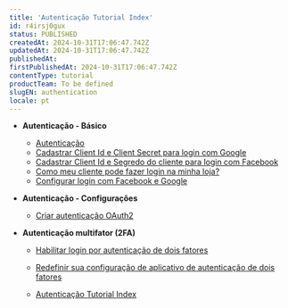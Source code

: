 ```yaml
---
title: 'Autenticação Tutorial Index'
id: r4irsj0gux
status: PUBLISHED
createdAt: 2024-10-31T17:06:47.742Z
updatedAt: 2024-10-31T17:06:47.742Z
publishedAt: 
firstPublishedAt: 2024-10-31T17:06:47.742Z
contentType: tutorial
productTeam: To be defined
slugEN: authentication
locale: pt
---
```


- **Autenticação - Básico**

  - [Autenticação](pt/docs/tutorial/autenticacao)
  - [Cadastrar Client Id e Client Secret para login com Google](pt/docs/tutorial/cadastrar-client-id-e-client-secret-para-login-com-google)
  - [Cadastrar Client Id e Segredo do cliente para login com Facebook](pt/docs/tutorial/cadastrar-client-id-e-segredo-do-cliente-para-login-com-facebook)
  - [Como meu cliente pode fazer login na minha loja?](pt/docs/tutorial/como-meu-cliente-pode-fazer-login-na-minha-loja)
  - [Configurar login com Facebook e Google](pt/docs/tutorial/configurar-login-com-facebook-e-google)


- **Autenticação - Configurações**

  - [Criar autenticação OAuth2](pt/docs/tutorial/criar-autenticacao-oauth2)


- **Autenticação multifator (2FA)**

  - [Habilitar login por autenticação de dois fatores](pt/docs/tutorial/habilitar-login-por-autenticacao-de-2-fatores)
  - [Redefinir sua configuração de aplicativo de autenticação de dois fatores](pt/docs/tutorial/redefinir-sua-configuracao-de-aplicativo-de-autenticacao-de-dois-fatores)


  - [Autenticação Tutorial Index](pt/docs/tutorial/index-pt-tutorial-authentication)

